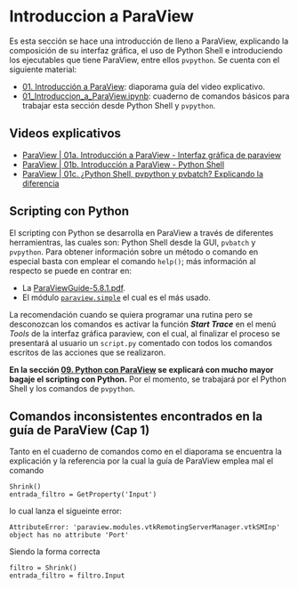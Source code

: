 # Introduccion a ParaView

Es esta sección se hace una introducción de lleno a ParaView, explicando la composición de su interfaz gráfica, el uso de Python Shell e introduciendo los ejecutables que tiene ParaView, entre ellos ```pvpython```. Se cuenta con el siguiente material:

- [01. Introducción a ParaView](01_Introduccion_a_ParaView.pdf): diaporama guía del video explicativo.
- [01_Introduccion_a_ParaView.ipynb](01_Introduccion_a_ParaView.ipynb): cuaderno de comandos básicos para trabajar esta sección desde Python Shell y ```pvpython```.

## Videos explicativos

- [ParaView | 01a. Introducción a ParaView - Interfaz gráfica de paraview](https://youtu.be/Hx6kPCnk0RI)
- [ParaView | 01b. Introducción a ParaView - Python Shell](https://youtu.be/IM88o6Rj2pA)
- [ParaView | 01c. ¿Python Shell, pvpython y pvbatch? Explicando la diferencia](https://youtu.be/qzdUFue56PE)

## Scripting con Python

El scripting con Python se desarrolla en ParaView a través de diferentes herramientras, las cuales son: Python Shell desde la GUI, ```pvbatch``` y ```pvpython```. Para obtener información sobre un método o comando en especial basta con emplear el comando ```help()```; más información al respecto se puede en contrar en:

- La [ParaViewGuide-5.8.1.pdf](https://www.paraview.org/files/v5.8/ParaViewGuide-5.8.1.pdf).
- El módulo [```paraview.simple```](https://kitware.github.io/paraview-docs/latest/python/paraview.simple.html) el cual es el más usado.

La recomendación cuando se quiera programar una rutina pero se desconozcan los comandos es activar la función ***Start Trace*** en el menú *Tools* de la interfaz gráfica paraview, con el cual, al finalizar el proceso se presentará al usuario un ```script.py``` comentado con todos los comandos escritos de las acciones que se realizaron.

**En la sección [09. Python con ParaView](...\09_Python_con_ParaView) se explicará con mucho mayor bagaje el scripting con Python.** Por el momento, se trabajará por el Python Shell y los comandos de ```pvpython```.

## Comandos inconsistentes encontrados en la guía de ParaView (Cap 1)

Tanto en el cuaderno de comandos como en el diaporama se encuentra la explicación y la referencia por la cual la guía de ParaView emplea mal el comando

```
Shrink()
entrada_filtro = GetProperty('Input')
```

lo cual lanza el sigueinte error:

```
AttributeError: 'paraview.modules.vtkRemotingServerManager.vtkSMInp' object has no attribute 'Port'
```

Siendo la forma correcta

```
filtro = Shrink()
entrada_filtro = filtro.Input
```